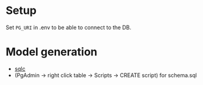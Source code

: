 # Setup
Set `PG_URI` in .env to be able to connect to the DB.

# Model generation
- [sqlc](https://docs.sqlc.dev/en/stable/)
- (PgAdmin -> right click table -> Scripts -> CREATE script) for schema.sql